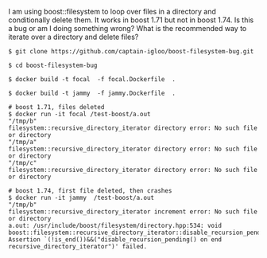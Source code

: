 I am using boost::filesystem to loop over files in a directory and conditionally delete them.  It works in boost 1.71 but not in boost 1.74.  Is this a bug or am I doing something wrong?  What is the recommended way to iterate over a directory and delete files?

    $ git clone https://github.com/captain-igloo/boost-filesystem-bug.git

    $ cd boost-filesystem-bug

    $ docker build -t focal  -f focal.Dockerfile  .

    $ docker build -t jammy  -f jammy.Dockerfile  .

    # boost 1.71, files deleted
    $ docker run -it focal /test-boost/a.out
    "/tmp/b"
    filesystem::recursive_directory_iterator directory error: No such file or directory
    "/tmp/a"
    filesystem::recursive_directory_iterator directory error: No such file or directory
    "/tmp/c"
    filesystem::recursive_directory_iterator directory error: No such file or directory

    # boost 1.74, first file deleted, then crashes
    $ docker run -it jammy  /test-boost/a.out
    "/tmp/b"
    filesystem::recursive_directory_iterator increment error: No such file or directory
    a.out: /usr/include/boost/filesystem/directory.hpp:534: void boost::filesystem::recursive_directory_iterator::disable_recursion_pending(bool): Assertion `(!is_end())&&("disable_recursion_pending() on end recursive_directory_iterator")' failed.
